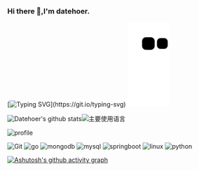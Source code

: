 ### Hi there 👋,I'm datehoer.
[![Typing SVG](https://readme-typing-svg.herokuapp.com?font=Fira+Code&pause=1000&color=4DF715&width=435&lines=It's+now+or+never.)](https://git.io/typing-svg)
![](https://raw.githubusercontent.com/datehoer/datehoer/main/dist/github-contribution-grid-snake.svg)

![Datehoer's github stats](https://github-readme-stats.vercel.app/api?username=datehoer&hide_title=false&hide_border=true&show_icons=true&include_all_commits=true&line_height=20&bg_color=0,EC6C6C,FFD479,FFFC79,73FA79&theme=graywhite)![主要使用语言](https://github-readme-stats.vercel.app/api/top-langs/?username=datehoer&hide_title=false&hide_border=true&layout=compact&bg_color=0,73FA79,73FDFF,D783FF&theme=graywhite)

![profile](https://github-profile-trophy.vercel.app/?username=datehoer&theme=algolia&column=8)


![Git](https://img.shields.io/badge/Git-F05032?style=flat-square&logo=Git&logoColor=white)
![go](https://img.shields.io/badge/go-00ADD8?style=flat-square&logo=go&logoColor=white)
![mongodb](https://img.shields.io/badge/mongodb-47A248?style=flat-square&logo=mongodb&logoColor=white)
![mysql](https://img.shields.io/badge/mysql-4479A1?style=flat-square&logo=mysql&logoColor=white)
![springboot](https://img.shields.io/badge/springboot-F05032?style=flat-square&logo=springboot&logoColor=white)
![linux](https://img.shields.io/badge/linux-FCC624?style=flat-square&logo=linux&logoColor=white)
![python](https://img.shields.io/badge/python-3776AB?style=flat-square&logo=python&logoColor=white)


[![Ashutosh's github activity graph](https://github-readme-activity-graph-fjqz177.vercel.app/graph?username=datehoer&theme=github-light)](https://github.com/ashutosh00710/github-readme-activity-graph)

